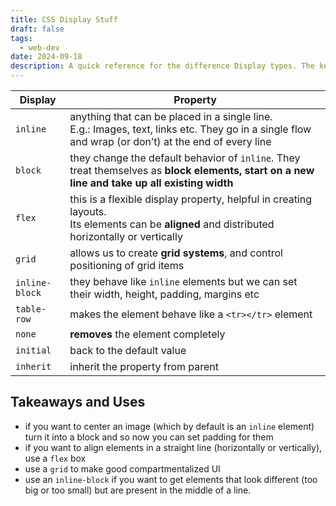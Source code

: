 ```yaml
---
title: CSS Display Stuff
draft: false
tags:
  - web-dev
date: 2024-09-18
description: A quick reference for the difference Display types. The key takeaways are useful to know when to use which.
---
```


| Display        | Property                                                                                                                                              |
| -------------- | ----------------------------------------------------------------------------------------------------------------------------------------------------- |
| `inline`       | anything that can be placed in a single line.<br>E.g.: Images, text, links etc. They go in a single flow and wrap (or don’t) at the end of every line |
| `block`        | they change the default behavior of `inline`. They treat themselves as **block elements, start on a new line and take up all existing width**         |
| `flex`         | this is a flexible display property, helpful in creating layouts.<br>Its elements can be **aligned** and distributed horizontally or vertically       |
| `grid`         | allows us to create **grid systems**, and control positioning of grid items                                                                           |
| `inline-block` | they behave like `inline` elements but we can set their width, height, padding, margins etc                                                           |
| `table-row`    | makes the element behave like a `<tr></tr>` element                                                                                                   |
| `none`         | **removes** the element completely                                                                                                                    |
| `initial`      | back to the default value                                                                                                                             |
| `inherit`      | inherit the property from parent                                                                                                                      |

## Takeaways and Uses

- if you want to center an image (which by default is an `inline` element) turn it into a block and so now you can set padding for them
- if you want to align elements in a straight line (horizontally or vertically), use a `flex` box
- use a `grid` to make good compartmentalized UI
- use an `inline-block` if you want to get elements that look different (too big or too small) but are present in the middle of a line.
